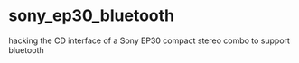 # sony_ep30_bluetooth
hacking the CD interface of a Sony EP30 compact stereo combo to support bluetooth
